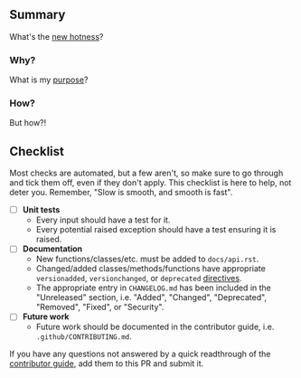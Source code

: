 ## Summary

What's the [new hotness](https://youtu.be/ha-uagjJQ9k?t=17)?

### Why?

What is my [purpose](https://youtu.be/X7HmltUWXgs?t=52)?

### How?

But how?!

## Checklist

Most checks are automated, but a few aren't, so make sure to go through and tick them off, even if they don't apply. This checklist is here to help, not deter you. Remember, "Slow is smooth, and smooth is fast".

- [ ] **Unit tests**
  - Every input should have a test for it.
  - Every potential raised exception should have a test ensuring it is raised.
- [ ] **Documentation**
  - New functions/classes/etc. must be added to `docs/api.rst`.
  - Changed/added classes/methods/functions have appropriate `versionadded`, `versionchanged`, or `deprecated` [directives](http://www.sphinx-doc.org/en/stable/markup/para.html#directive-versionadded).
  - The appropriate entry in `CHANGELOG.md` has been included in the "Unreleased" section, i.e. "Added", "Changed", "Deprecated", "Removed", "Fixed", or "Security".
- [ ] **Future work**
  - Future work should be documented in the contributor guide, i.e. `.github/CONTRIBUTING.md`.

If you have any questions not answered by a quick readthrough of the [contributor guide](https://pysparkplug.mattefay.com/en/latest/contributor_guide.html), add them to this PR and submit it.
